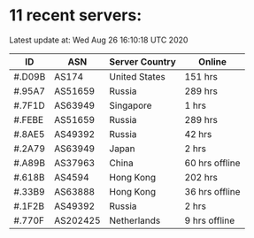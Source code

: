 # 11 recent servers:

Latest update at: Wed Aug 26 16:10:18 UTC 2020

| ID | ASN | Server Country | Online |
| -- | --- | -------------- | ------ |
| #.D09B | AS174 | United States | 151 hrs |
| #.95A7 | AS51659 | Russia | 289 hrs |
| #.7F1D | AS63949 | Singapore | 1 hrs |
| #.FEBE | AS51659 | Russia | 289 hrs |
| #.8AE5 | AS49392 | Russia | 42 hrs |
| #.2A79 | AS63949 | Japan | 2 hrs |
| #.A89B | AS37963 | China | 60 hrs offline |
| #.618B | AS4594 | Hong Kong | 202 hrs |
| #.33B9 | AS63888 | Hong Kong | 36 hrs offline |
| #.1F2B | AS49392 | Russia | 2 hrs |
| #.770F | AS202425 | Netherlands | 9 hrs offline |

